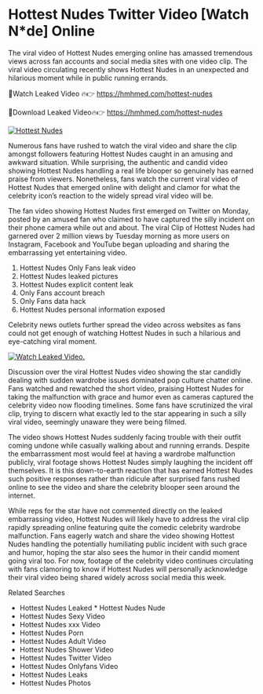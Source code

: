 ﻿# Hottest Nudes Twitter Video [Watch N*de] Online

The viral video of ﻿Hottest Nudes emerging online has amassed tremendous views across fan accounts and social media sites with one video clip. The viral video circulating recently shows ﻿Hottest Nudes in an unexpected and hilarious moment while in public running errands. 

🔴Watch Leaked Video 🔥👉  https://hmhmed.com/hottest-nudes 

🔴Download Leaked Video🔥👉  https://hmhmed.com/hottest-nudes 

[![Hottest Nudes](https://i.imgur.com/dJHk4Zq.gif)](https://hmhmed.com/hottest-nudes)

Numerous fans have rushed to watch the viral video and share the clip amongst followers featuring ﻿Hottest Nudes caught in an amusing and awkward situation. While surprising, the authentic and candid video showing ﻿Hottest Nudes handling a real life blooper so genuinely has earned praise from viewers. Nonetheless, fans watch the current viral video of ﻿Hottest Nudes that emerged online with delight and clamor for what the celebrity icon’s reaction to the widely spread viral video will be.

The fan video showing ﻿Hottest Nudes first emerged on Twitter on Monday, posted by an amused fan who claimed to have captured the silly incident on their phone camera while out and about. The viral Clip of ﻿Hottest Nudes had garnered over 2 million views by Tuesday morning as more users on Instagram, Facebook and YouTube began uploading and sharing the embarrassing yet entertaining video. 

1. ﻿Hottest Nudes Only Fans leak video
2. ﻿Hottest Nudes leaked pictures
3. ﻿Hottest Nudes explicit content leak
4. Only Fans account breach
5. Only Fans data hack
6. ﻿Hottest Nudes personal information exposed

Celebrity news outlets further spread the video across websites as fans could not get enough of watching ﻿Hottest Nudes in such a hilarious and eye-catching viral moment. 

[![Watch Leaked Video.](https://miro.medium.com/v2/resize:fit:828/format:webp/1*cilzJN44JGOrTw9NJCrNHA.gif "Watch Leaked Video")](https://hmhmed.com/hottest-nudes)

Discussion over the viral ﻿Hottest Nudes video showing the star candidly dealing with sudden wardrobe issues dominated pop culture chatter online. Fans watched and rewatched the short video, praising ﻿Hottest Nudes for taking the malfunction with grace and humor even as cameras captured the celebrity video now flooding timelines. Some fans have scrutinized the viral clip, trying to discern what exactly led to the star appearing in such a silly viral video, seemingly unaware they were being filmed.

The video shows ﻿Hottest Nudes suddenly facing trouble with their outfit coming undone while casually walking about and running errands. Despite the embarrassment most would feel at having a wardrobe malfunction publicly, viral footage shows ﻿Hottest Nudes simply laughing the incident off themselves. It is this down-to-earth reaction that has earned ﻿Hottest Nudes such positive responses rather than ridicule after surprised fans rushed online to see the video and share the celebrity blooper seen around the internet.  

While reps for the star have not commented directly on the leaked embarrassing video, ﻿Hottest Nudes will likely have to address the viral clip rapidly spreading online featuring quite the comedic celebrity wardrobe malfunction. Fans eagerly watch and share the video showing ﻿Hottest Nudes handling the potentially humiliating public incident with such grace and humor, hoping the star also sees the humor in their candid moment going viral too. For now, footage of the celebrity video continues circulating with fans clamoring to know if ﻿Hottest Nudes will personally acknowledge their viral video being shared widely across social media this week.

Related Searches
* ﻿Hottest Nudes Leaked
﻿* Hottest Nudes Nude
* ﻿Hottest Nudes Sexy Video
* ﻿Hottest Nudes xxx Video
* ﻿Hottest Nudes Porn
* ﻿Hottest Nudes Adult Video
* ﻿Hottest Nudes Shower Video
* ﻿Hottest Nudes Twitter Video
* ﻿Hottest Nudes Onlyfans Video
* ﻿Hottest Nudes Leaks
* ﻿Hottest Nudes Photos